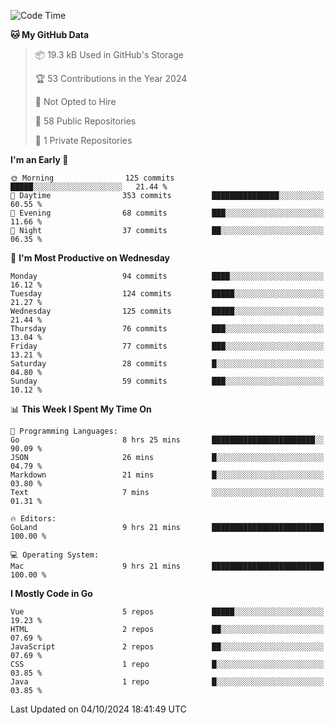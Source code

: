 <!--START_SECTION:waka-->
![Code Time](http://img.shields.io/badge/Code%20Time-1%2C298%20hrs%2022%20mins-blue)

**🐱 My GitHub Data** 

> 📦 19.3 kB Used in GitHub's Storage 
 > 
> 🏆 53 Contributions in the Year 2024
 > 
> 🚫 Not Opted to Hire
 > 
> 📜 58 Public Repositories 
 > 
> 🔑 1 Private Repositories 
 > 
**I'm an Early 🐤** 

```text
🌞 Morning                125 commits         █████░░░░░░░░░░░░░░░░░░░░   21.44 % 
🌆 Daytime                353 commits         ███████████████░░░░░░░░░░   60.55 % 
🌃 Evening                68 commits          ███░░░░░░░░░░░░░░░░░░░░░░   11.66 % 
🌙 Night                  37 commits          ██░░░░░░░░░░░░░░░░░░░░░░░   06.35 % 
```
📅 **I'm Most Productive on Wednesday** 

```text
Monday                   94 commits          ████░░░░░░░░░░░░░░░░░░░░░   16.12 % 
Tuesday                  124 commits         █████░░░░░░░░░░░░░░░░░░░░   21.27 % 
Wednesday                125 commits         █████░░░░░░░░░░░░░░░░░░░░   21.44 % 
Thursday                 76 commits          ███░░░░░░░░░░░░░░░░░░░░░░   13.04 % 
Friday                   77 commits          ███░░░░░░░░░░░░░░░░░░░░░░   13.21 % 
Saturday                 28 commits          █░░░░░░░░░░░░░░░░░░░░░░░░   04.80 % 
Sunday                   59 commits          ███░░░░░░░░░░░░░░░░░░░░░░   10.12 % 
```


📊 **This Week I Spent My Time On** 

```text
💬 Programming Languages: 
Go                       8 hrs 25 mins       ███████████████████████░░   90.09 % 
JSON                     26 mins             █░░░░░░░░░░░░░░░░░░░░░░░░   04.79 % 
Markdown                 21 mins             █░░░░░░░░░░░░░░░░░░░░░░░░   03.80 % 
Text                     7 mins              ░░░░░░░░░░░░░░░░░░░░░░░░░   01.31 % 

🔥 Editors: 
GoLand                   9 hrs 21 mins       █████████████████████████   100.00 % 

💻 Operating System: 
Mac                      9 hrs 21 mins       █████████████████████████   100.00 % 
```

**I Mostly Code in Go** 

```text
Vue                      5 repos             █████░░░░░░░░░░░░░░░░░░░░   19.23 % 
HTML                     2 repos             ██░░░░░░░░░░░░░░░░░░░░░░░   07.69 % 
JavaScript               2 repos             ██░░░░░░░░░░░░░░░░░░░░░░░   07.69 % 
CSS                      1 repo              █░░░░░░░░░░░░░░░░░░░░░░░░   03.85 % 
Java                     1 repo              █░░░░░░░░░░░░░░░░░░░░░░░░   03.85 % 
```




 Last Updated on 04/10/2024 18:41:49 UTC
<!--END_SECTION:waka-->
